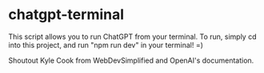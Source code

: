 # chatgpt-terminal
This script allows you to run ChatGPT from your terminal.
To run, simply cd into this project, and run "npm run dev" in your terminal! =)

Shoutout Kyle Cook from WebDevSimplified and OpenAI's documentation.
